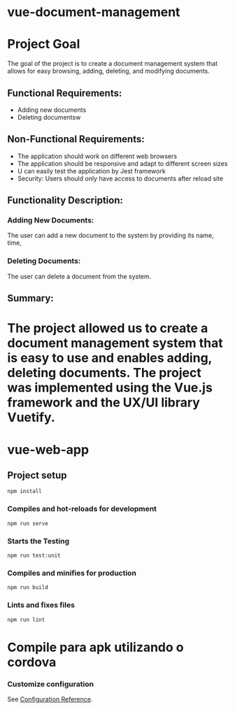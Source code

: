 
# vue-document-management

# Project Goal

The goal of the project is to create a document management system that allows for easy browsing, adding, deleting, and modifying documents.

## Functional Requirements:

-   Adding new documents
-   Deleting documentsw

## Non-Functional Requirements:

-   The application should work on different web browsers
-   The application should be responsive and adapt to different screen sizes
-   U can easily test the application by Jest framework
-   Security: Users should only have access to documents after reload site


## Functionality Description:

### Adding New Documents:

The user can add a new document to the system by providing its name, time,

### Deleting Documents:

The user can delete a document from the system.

## Summary:

The project allowed us to create a document management system that is easy to use and enables adding, deleting documents. The project was implemented using the Vue.js framework and the UX/UI library Vuetify.
=======
# vue-web-app


## Project setup 
```
npm install
```

### Compiles and hot-reloads for development
```
npm run serve
```

### Starts the Testing
```
npm run test:unit
```

### Compiles and minifies for production
```
npm run build
```

### Lints and fixes files
```
npm run lint
```

# Compile para apk utilizando o cordova

### Customize configuration
See [Configuration Reference](https://cli.vuejs.org/config/).
